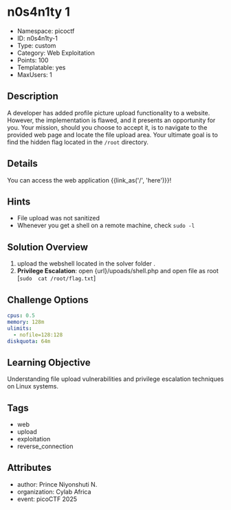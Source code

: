 # n0s4n1ty 1

- Namespace: picoctf
- ID: n0s4n1ty-1
- Type: custom
- Category: Web Exploitation
- Points: 100
- Templatable: yes
- MaxUsers: 1

## Description

A developer has added profile picture upload functionality to a website.
However, the implementation is flawed, and it presents an opportunity for you.
Your mission, should you choose to accept it, is to navigate to the provided
web page and locate the file upload area. Your ultimate goal is to find the
hidden flag located in the `/root` directory.

## Details

You can access the web application {{link_as('/', 'here')}}!

## Hints

- File upload was not sanitized
- Whenever you get a shell on a remote machine, check `sudo -l`

## Solution Overview

1. upload the webshell located in the solver folder .
2. **Privilege Escalation**: open {url}/upoads/shell.php and open file as root [`sudo  cat /root/flag.txt`]


## Challenge Options

```yaml
cpus: 0.5
memory: 128m
ulimits:
  - nofile=128:128
diskquota: 64m
```

## Learning Objective

Understanding file upload vulnerabilities and privilege escalation techniques on Linux systems.

## Tags

- web
- upload
- exploitation
- reverse_connection

## Attributes

- author: Prince Niyonshuti N.
- organization: Cylab Africa
- event: picoCTF 2025
